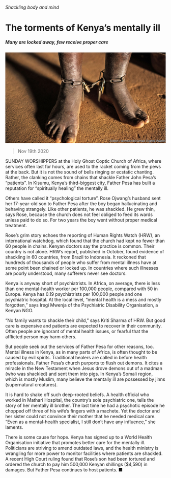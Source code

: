 ###### Shackling body and mind

# The torments of Kenya’s mentally ill 

##### Many are locked away, few receive proper care 

![image](images/20201121_MAP007_0.jpg) 

> Nov 19th 2020 

SUNDAY WORSHIPPERS at the Holy Ghost Coptic Church of Africa, where services often last for hours, are used to the racket coming from the pews at the back. But it is not the sound of bells ringing or ecstatic chanting. Rather, the clanking comes from chains that shackle Father John Pesa’s “patients”. In Kisumu, Kenya’s third-biggest city, Father Pesa has built a reputation for “spiritually healing” the mentally ill.

Others have called it “psychological torture”. Rose Ojwang’s husband sent her 17-year-old son to Father Pesa after the boy began hallucinating and behaving strangely. Like other patients, he was shackled. He grew thin, says Rose, because the church does not feel obliged to feed its wards unless paid to do so. For two years the boy went without proper medical treatment.


Rose’s grim story echoes the reporting of Human Rights Watch (HRW), an international watchdog, which found that the church had kept no fewer than 60 people in chains. Kenyan doctors say the practice is common. Their country is not alone. HRW’s report, published in October, found evidence of shackling in 60 countries, from Brazil to Indonesia. It reckoned that hundreds of thousands of people who suffer from mental illness have at some point been chained or locked up. In countries where such illnesses are poorly understood, many sufferers never see doctors.

Kenya is anyway short of psychiatrists. In Africa, on average, there is less than one mental-health worker per 100,000 people, compared with 50 in Europe. Kenya has 0.19 psychiatrists per 100,000 people and one psychiatric hospital. At the local level, “mental health is a mess and mostly forgotten,” says Iregi Mwenja of the Psychiatric Disability Organisation, a Kenyan NGO.

“No family wants to shackle their child,” says Kriti Sharma of HRW. But good care is expensive and patients are expected to recover in their community. Often people are ignorant of mental health issues, or fearful that the afflicted person may harm others.

But people seek out the services of Father Pesa for other reasons, too. Mental illness in Kenya, as in many parts of Africa, is often thought to be caused by evil spirits. Traditional healers are called in before health professionals. Father Pesa’s church purports to flush out demons. It cites a miracle in the New Testament when Jesus drove demons out of a madman (who was shackled) and sent them into pigs. In Kenya’s Somali region, which is mostly Muslim, many believe the mentally ill are possessed by jinns (supernatural creatures).

It is hard to shake off such deep-rooted beliefs. A health official who worked in Mathari Hospital, the country’s sole psychiatric one, tells the story of her mentally ill brother. The last time he had a psychotic episode he chopped off three of his wife’s fingers with a machete. Yet the doctor and her sister could not convince their mother that he needed medical care. “Even as a mental-health specialist, I still don’t have any influence,” she laments.

There is some cause for hope. Kenya has signed up to a World Health Organisation initiative that promotes better care for the mentally ill. Politicians are striving to amend outdated laws, and the health ministry is wrangling for more power to monitor facilities where patients are shackled. A recent High Court ruling found that Rose’s son had been tortured and ordered the church to pay him 500,000 Kenyan shillings ($4,590) in damages. But Father Pesa continues to host patients. ■

